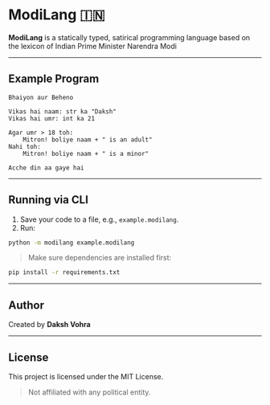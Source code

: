 # ModiLang 🇮🇳

**ModiLang** is a statically typed, satirical programming language based on the lexicon of Indian Prime Minister Narendra Modi

---

## Example Program

```modilang
Bhaiyon aur Beheno

Vikas hai naam: str ka "Daksh"
Vikas hai umr: int ka 21

Agar umr > 18 toh:
    Mitron! boliye naam + " is an adult"
Nahi toh:
    Mitron! boliye naam + " is a minor"

Acche din aa gaye hai
```

---

## Running via CLI

1. Save your code to a file, e.g., `example.modilang`.
2. Run:

```bash
python -m modilang example.modilang
```

> Make sure dependencies are installed first:

```bash
pip install -r requirements.txt
```

---

## Author

Created by **Daksh Vohra**

---

## License

This project is licensed under the MIT License.

> Not affiliated with any political entity.
